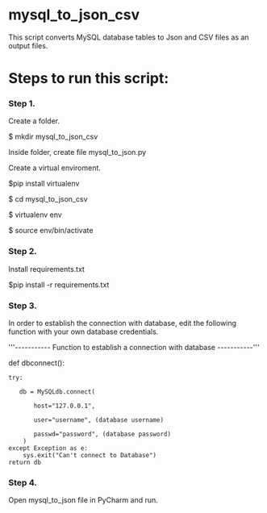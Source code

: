 # mysql_to_json_csv
This script converts MySQL database tables to Json and CSV files as an output files. 

# Steps to run this script:
### Step 1.
Create a folder.

$ mkdir mysql_to_json_csv

Inside folder, create file mysql_to_json.py

Create a virtual enviroment.

$pip install virtualenv

$ cd mysql_to_json_csv

$ virtualenv env

$ source env/bin/activate

### Step 2.
Install requirements.txt

$pip install -r requirements.txt

### Step 3.
In order to establish the connection with database, edit the following function with your own database credentials.

'''----------- Function to establish a connection with database -----------'''

def dbconnect():
    
    try:
       
       db = MySQLdb.connect(
           
           host="127.0.0.1",
           
           user="username", (database username)
           
           passwd="password", (database password)
        )
    except Exception as e:
        sys.exit("Can't connect to Database")
    return db
   
 
### Step 4.
Open mysql_to_json file in PyCharm and run.
